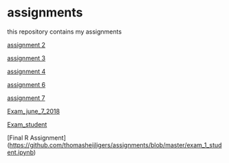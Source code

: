 # assignments
this repository contains my assignments

[assignment 2](https://github.com/thomasheijligers/assignments/blob/master/assignment2.ipynb)

[assignment 3](https://github.com/thomasheijligers/assignments/blob/master/assignment3.ipynb)

[assignment 4](https://github.com/thomasheijligers/assignments/blob/master/assignment4.ipynb)

[assignment 6](https://github.com/thomasheijligers/assignments/blob/master/Graded_assignment1%20(1).ipynb)

[assignment 7](https://github.com/thomasheijligers/assignments/blob/master/Graded_assignment_2%20(1).ipynb)

[Exam_june_7_2018](https://github.com/thomasheijligers/assignments/blob/master/exam_june_7_2018%20(1).ipynb)

[Exam_student](https://github.com/thomasheijligers/assignments/blob/master/Exam_student%20(2).ipynb)

[Final R Assignment] (https://github.com/thomasheijligers/assignments/blob/master/exam_1_student.ipynb)

